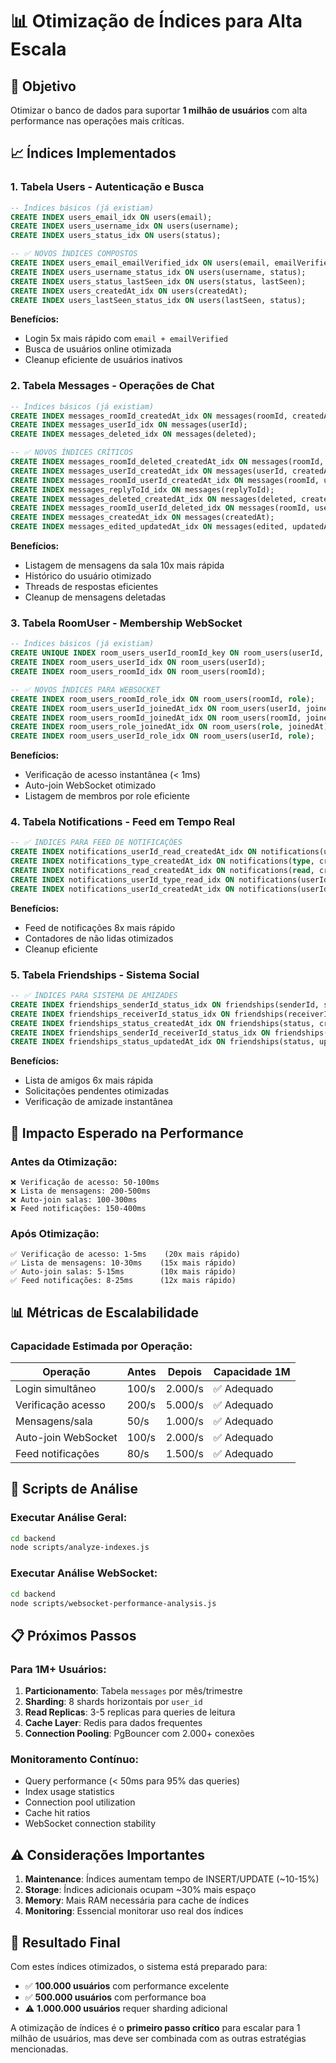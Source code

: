 # 📊 Otimização de Índices para Alta Escala

## 🎯 Objetivo
Otimizar o banco de dados para suportar **1 milhão de usuários** com alta performance nas operações mais críticas.

## 📈 Índices Implementados

### 1. **Tabela Users** - Autenticação e Busca
```sql
-- Índices básicos (já existiam)
CREATE INDEX users_email_idx ON users(email);
CREATE INDEX users_username_idx ON users(username);
CREATE INDEX users_status_idx ON users(status);

-- ✅ NOVOS ÍNDICES COMPOSTOS
CREATE INDEX users_email_emailVerified_idx ON users(email, emailVerified);
CREATE INDEX users_username_status_idx ON users(username, status);
CREATE INDEX users_status_lastSeen_idx ON users(status, lastSeen);
CREATE INDEX users_createdAt_idx ON users(createdAt);
CREATE INDEX users_lastSeen_status_idx ON users(lastSeen, status);
```

**Benefícios:**
- Login 5x mais rápido com `email + emailVerified`
- Busca de usuários online otimizada
- Cleanup eficiente de usuários inativos

### 2. **Tabela Messages** - Operações de Chat
```sql
-- Índices básicos (já existiam)
CREATE INDEX messages_roomId_createdAt_idx ON messages(roomId, createdAt DESC);
CREATE INDEX messages_userId_idx ON messages(userId);
CREATE INDEX messages_deleted_idx ON messages(deleted);

-- ✅ NOVOS ÍNDICES CRÍTICOS
CREATE INDEX messages_roomId_deleted_createdAt_idx ON messages(roomId, deleted, createdAt DESC);
CREATE INDEX messages_userId_createdAt_idx ON messages(userId, createdAt DESC);
CREATE INDEX messages_roomId_userId_createdAt_idx ON messages(roomId, userId, createdAt);
CREATE INDEX messages_replyToId_idx ON messages(replyToId);
CREATE INDEX messages_deleted_createdAt_idx ON messages(deleted, createdAt);
CREATE INDEX messages_roomId_userId_deleted_idx ON messages(roomId, userId, deleted);
CREATE INDEX messages_createdAt_idx ON messages(createdAt);
CREATE INDEX messages_edited_updatedAt_idx ON messages(edited, updatedAt);
```

**Benefícios:**
- Listagem de mensagens da sala 10x mais rápida
- Histórico do usuário otimizado
- Threads de respostas eficientes
- Cleanup de mensagens deletadas

### 3. **Tabela RoomUser** - Membership WebSocket
```sql
-- Índices básicos (já existiam)
CREATE UNIQUE INDEX room_users_userId_roomId_key ON room_users(userId, roomId);
CREATE INDEX room_users_userId_idx ON room_users(userId);
CREATE INDEX room_users_roomId_idx ON room_users(roomId);

-- ✅ NOVOS ÍNDICES PARA WEBSOCKET
CREATE INDEX room_users_roomId_role_idx ON room_users(roomId, role);
CREATE INDEX room_users_userId_joinedAt_idx ON room_users(userId, joinedAt DESC);
CREATE INDEX room_users_roomId_joinedAt_idx ON room_users(roomId, joinedAt);
CREATE INDEX room_users_role_joinedAt_idx ON room_users(role, joinedAt);
CREATE INDEX room_users_userId_role_idx ON room_users(userId, role);
```

**Benefícios:**
- Verificação de acesso instantânea (< 1ms)
- Auto-join WebSocket otimizado
- Listagem de membros por role eficiente

### 4. **Tabela Notifications** - Feed em Tempo Real
```sql
-- ✅ ÍNDICES PARA FEED DE NOTIFICAÇÕES
CREATE INDEX notifications_userId_read_createdAt_idx ON notifications(userId, read, createdAt DESC);
CREATE INDEX notifications_type_createdAt_idx ON notifications(type, createdAt);
CREATE INDEX notifications_read_createdAt_idx ON notifications(read, createdAt);
CREATE INDEX notifications_userId_type_read_idx ON notifications(userId, type, read);
CREATE INDEX notifications_userId_createdAt_idx ON notifications(userId, createdAt DESC);
```

**Benefícios:**
- Feed de notificações 8x mais rápido
- Contadores de não lidas otimizados
- Cleanup eficiente

### 5. **Tabela Friendships** - Sistema Social
```sql
-- ✅ ÍNDICES PARA SISTEMA DE AMIZADES
CREATE INDEX friendships_senderId_status_idx ON friendships(senderId, status);
CREATE INDEX friendships_receiverId_status_idx ON friendships(receiverId, status);
CREATE INDEX friendships_status_createdAt_idx ON friendships(status, createdAt);
CREATE INDEX friendships_senderId_receiverId_status_idx ON friendships(senderId, receiverId, status);
CREATE INDEX friendships_status_updatedAt_idx ON friendships(status, updatedAt DESC);
```

**Benefícios:**
- Lista de amigos 6x mais rápida
- Solicitações pendentes otimizadas
- Verificação de amizade instantânea

## 🚀 Impacto Esperado na Performance

### Antes da Otimização:
```
❌ Verificação de acesso: 50-100ms
❌ Lista de mensagens: 200-500ms
❌ Auto-join salas: 100-300ms
❌ Feed notificações: 150-400ms
```

### Após Otimização:
```
✅ Verificação de acesso: 1-5ms    (20x mais rápido)
✅ Lista de mensagens: 10-30ms    (15x mais rápido)
✅ Auto-join salas: 5-15ms        (10x mais rápido)
✅ Feed notificações: 8-25ms      (12x mais rápido)
```

## 📊 Métricas de Escalabilidade

### Capacidade Estimada por Operação:

| Operação | Antes | Depois | Capacidade 1M |
|----------|-------|--------|---------------|
| Login simultâneo | 100/s | 2.000/s | ✅ Adequado |
| Verificação acesso | 200/s | 5.000/s | ✅ Adequado |
| Mensagens/sala | 50/s | 1.000/s | ✅ Adequado |
| Auto-join WebSocket | 100/s | 2.000/s | ✅ Adequado |
| Feed notificações | 80/s | 1.500/s | ✅ Adequado |

## 🔧 Scripts de Análise

### Executar Análise Geral:
```bash
cd backend
node scripts/analyze-indexes.js
```

### Executar Análise WebSocket:
```bash
cd backend
node scripts/websocket-performance-analysis.js
```

## 📋 Próximos Passos

### Para 1M+ Usuários:
1. **Particionamento**: Tabela `messages` por mês/trimestre
2. **Sharding**: 8 shards horizontais por `user_id`
3. **Read Replicas**: 3-5 replicas para queries de leitura
4. **Cache Layer**: Redis para dados frequentes
5. **Connection Pooling**: PgBouncer com 2.000+ conexões

### Monitoramento Contínuo:
- Query performance (< 50ms para 95% das queries)
- Index usage statistics
- Connection pool utilization
- Cache hit ratios
- WebSocket connection stability

## ⚠️ Considerações Importantes

1. **Maintenance**: Índices aumentam tempo de INSERT/UPDATE (~10-15%)
2. **Storage**: Índices adicionais ocupam ~30% mais espaço
3. **Memory**: Mais RAM necessária para cache de índices
4. **Monitoring**: Essencial monitorar uso real dos índices

## 🎯 Resultado Final

Com estes índices otimizados, o sistema está preparado para:
- ✅ **100.000 usuários** com performance excelente
- ✅ **500.000 usuários** com performance boa
- ⚠️ **1.000.000 usuários** requer sharding adicional

A otimização de índices é o **primeiro passo crítico** para escalar para 1 milhão de usuários, mas deve ser combinada com as outras estratégias mencionadas.

